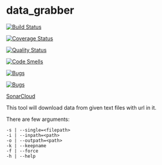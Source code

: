 # data_grabber

[![Build Status](https://travis-ci.org/crafti5/data_grabber.svg?branch=master)](https://travis-ci.org/crafti5/data_grabber)

[![Coverage Status](https://coveralls.io/repos/github/crafti5/data_grabber/badge.svg?branch=master)](https://coveralls.io/github/crafti5/data_grabber?branch=master)

[![Quality Status](https://sonarcloud.io/api/badges/gate?key=pyDataGrabber)](https://sonarcloud.io/api/badges/gate?key=pyDataGrabber)

[![Code Smells](https://sonarcloud.io/api/badges/measure?key=pyDataGrabber&metric=code_smells)](https://sonarcloud.io/api/badges/measure?key=pyDataGrabber&metric=code_smells)

[![Bugs](https://sonarcloud.io/api/badges/measure?key=pyDataGrabber&metric=bugs)](https://sonarcloud.io/api/badges/measure?key=pyDataGrabber&metric=bugs)

[![Bugs](https://sonarcloud.io/api/badges/measure?key=pyDataGrabber&metric=sqale_debt_ratio)](https://sonarcloud.io/api/badges/measure?key=pyDataGrabber&metric=sqale_debt_ratio)


[SonarCloud](https://sonarcloud.io/dashboard?id=pyDataGrabber)


This tool will download data from given text files with url in it.

There are few arguments:
```batch
-s | --single=<filepath>
-i | --inpath=<path>
-o | --outpath=<path>
-k | --keepname
-f | --force
-h | --help
```

